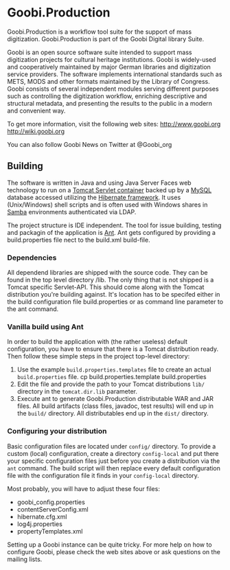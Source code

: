 Goobi.Production
================

Goobi.Production is a workflow tool suite for the support of mass digitization. Goobi.Production is part of the Goobi Digital library Suite.

Goobi is an open source software suite intended to support mass digitization projects for cultural heritage institutions. Goobi is widely-used and cooperatively maintained by major German libraries and digitization service providers. The software implements international standards such as METS, MODS and other formats maintained by the Library of Congress. Goobi consists of several independent modules serving different purposes such as controlling the digitization workflow, enriching descriptive and structural metadata, and presenting the results to the public in a modern and convenient way.

To get more information, visit the following web sites:
http://www.goobi.org
http://wiki.goobi.org

You can also follow Goobi News on Twitter at @Goobi\_org


Building
--------

The software is written in Java and using Java Server Faces web technology to run on a [Tomcat Servlet container](http://tomcat.apache.org/) backed up by a [MySQL](http://www.mysql.com) database accessed utilizing the [Hibernate framework](http://www.hibernate.org). It uses (Unix/Windows) shell scripts and is often used with Windows shares in [Samba](http://www.samba.org/) environments authenticated via LDAP.

The project structure is IDE independent. The tool for issue building, testing and packagin of the application is [Ant](http://ant.apache.org/). Ant gets configured by providing a build.properties file nect to the build.xml build-file.

### Dependencies

All dependend libraries are shipped with the source code. They can be found in the top level directory /lib. The only thing that is not shipped is a Tomcat specific Servlet-API. This should come along with the Tomcat distribution you're building against. It's location has to be specifed either in the build configuration file build.properties or as command line parameter to the ant command.

### Vanilla build using Ant

In order to build the application with (the rather useless) default configuration, you have to ensure that there is a Tomcat distribution ready. Then follow these simple steps in the project top-level directory:

1. Use the example `build.properties.templates` file to create an actual `build.properties` file.
	cp build.properties.template build.properties
2. Edit the file and provide the path to your Tomcat distributions `lib/` directory in the `tomcat.dir.lib` parameter.
3. Execute ant to generate Goobi.Production distributable WAR and JAR files. All build artifacts (class files, javadoc, test results) will end up in the `build/` directory. All distributables end up in the `dist/` directory.

### Configuring your distribution

Basic configuration files are located under `config/` directory. To provide a custom (local) configuration, create a directory `config-local` and put there your specific configuration files just before you create a distribution via the `ant` command. The build script will then replace every default configuration file with the configuration file it finds in your `config-local` directory.

Most probably, you will have to adjust these four files:
* goobi_config.properties
* contentServerConfig.xml
* hibernate.cfg.xml
* log4j.properties
* propertyTemplates.xml

Setting up a Goobi instance can be quite tricky. For more help on how to configure Goobi, please check the web sites above or ask questions on the mailing lists.
